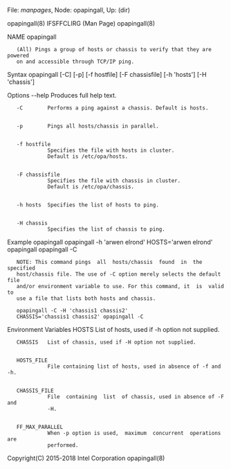 File: *manpages*,  Node: opapingall,  Up: (dir)


opapingall(8)                IFSFFCLIRG (Man Page)               opapingall(8)



NAME
       opapingall



       (All) Pings a group of hosts or chassis to verify that they are powered
       on and accessible through TCP/IP ping.

Syntax
       opapingall [-C] [-p] [-f hostfile] [-F chassisfile] [-h 'hosts']
       [-H 'chassis']

Options
       --help    Produces full help text.


       -C        Performs a ping against a chassis. Default is hosts.


       -p        Pings all hosts/chassis in parallel.


       -f hostfile
                 Specifies the file with hosts in cluster.
                 Default is /etc/opa/hosts.


       -F chassisfile
                 Specifies the file with chassis in cluster.
                 Default is /etc/opa/chassis.


       -h hosts  Specifies the list of hosts to ping.


       -H chassis
                 Specifies the list of chassis to ping.


Example
       opapingall
       opapingall -h 'arwen elrond'
       HOSTS='arwen elrond' opapingall
       opapingall -C

       NOTE: This command pings  all  hosts/chassis  found  in  the  specified
       host/chassis file. The use of -C option merely selects the default file
       and/or environment variable to use. For this command, it  is  valid  to
       use a file that lists both hosts and chassis.

       opapingall -C -H 'chassis1 chassis2'
       CHASSIS='chassis1 chassis2' opapingall -C

Environment Variables
       HOSTS     List of hosts, used if -h option not supplied.


       CHASSIS   List of chassis, used if -H option not supplied.


       HOSTS_FILE
                 File containing list of hosts, used in absence of -f and -h.


       CHASSIS_FILE
                 File  containing  list  of chassis, used in absence of -F and
                 -H.


       FF_MAX_PARALLEL
                 When -p option is used,  maximum  concurrent  operations  are
                 performed.



Copyright(C) 2015-2018         Intel Corporation                 opapingall(8)
